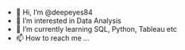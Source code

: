 - 👋 Hi, I’m @deepeyes84
- 👀 I’m interested in Data Analysis
- 🌱 I’m currently learning SQL, Python, Tableau etc
- 📫 How to reach me ...

<!---
deepeyes84/deepeyes84 is a ✨ special ✨ repository because its `README.md` (this file) appears on your GitHub profile.
You can click the Preview link to take a look at your changes.
--->
